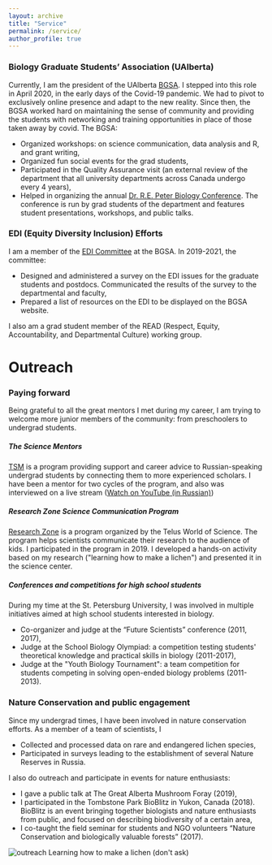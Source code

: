 ```yaml
---
layout: archive
title: "Service"
permalink: /service/
author_profile: true
---
```


### Biology Graduate Students’ Association (UAlberta)

Currently, I am the president of the UAlberta [BGSA](https://grad.biology.ualberta.ca/bgsa/). I stepped into this role in April 2020, in the early days of the Covid-19 pandemic. We had to pivot to exclusively online presence and adapt to the new reality. Since then, the BGSA worked hard on maintaining the sense of community and providing the students with networking and training opportunities in place of those taken away by covid. The BGSA:

* Organized workshops: on science communication, data analysis and R, and grant writing,
* Organized fun social events for the grad students,
* Participated in the Quality Assurance visit (an external review of the department that all university departments across Canada undergo every 4 years),
* Helped in organizing the annual [Dr. R.E. Peter Biology Conference](https://peter.biology.ualberta.ca/2021-r-e-peter-online-conference/). The conference is run by grad students of the department and features student presentations, workshops, and public talks.

### EDI (Equity Diversity Inclusion) Efforts

I am a member of the [EDI Committee](http://grad.biology.ualberta.ca/bgsa/edi/) at the BGSA. In 2019-2021, the committee:

* Designed and administered a survey on the EDI issues for the graduate students and postdocs. Communicated the results of the survey to the departmental and faculty,
* Prepared a list of resources on the EDI to be displayed on the BGSA website.

I also am a grad student member of the READ (Respect, Equity, Accountability, and Departmental Culture) working group.


Outreach
======

### Paying forward

Being grateful to all the great mentors I met during my career, I am trying to welcome more junior members of the community: from preschoolers to undergrad students.

##### The Science Mentors

[TSM](https://www.thesciencementors.com/en) is a program providing support and career advice to Russian-speaking undergrad students by connecting them to more experienced scholars. I have been a mentor for two cycles of the program, and also was interviewed on a live stream ([Watch on YouTube (in Russian)](https://www.youtube.com/watch?v=1G5a-NEvQRI&t=2s&ab_channel=TheScienceMentors))

##### Research Zone Science Communication Program

[Research Zone](https://telusworldofscienceedmonton.ca/get-involved/research-zone/) is a program organized by the Telus World of Science. The program helps scientists communicate their research to the audience of kids. I participated in the program in 2019. I developed a hands-on activity based on my research ("learning how to make a lichen") and presented it in the science center.

##### Conferences and competitions for high school students

During my time at the St. Petersburg University, I was involved in multiple initiatives aimed at high school students interested in biology.

* Co-organizer and judge at the “Future Scientists” conference (2011, 2017),
* Judge at the School Biology Olympiad: a competition testing students' theoretical knowledge and practical skills in biology (2011-2017),
* Judge at the "Youth Biology Tournament": a team competition for students competing in solving open-ended biology problems (2011-2013).


### Nature Conservation and public engagement

Since my undergrad times, I have been involved in nature conservation efforts. As a member of a team of scientists, I

* Collected and processed data on rare and endangered lichen species,
* Participated in surveys leading to the establishment of several Nature Reserves in Russia.

I also do outreach and participate in events for nature enthusiasts:

* I gave a public talk at The Great Alberta Mushroom Foray (2019),
* I participated in the Tombstone Park BioBlitz in Yukon, Canada (2018). BioBlitz is an event bringing together biologists and nature enthusiasts from public, and focused on describing biodiversity of a certain area,
* I co-taught the field seminar for students and NGO volunteers “Nature Conservation and biologically valuable forests” (2017).

![outreach](http://metalichen.github.io/images/outreach.png)
Learning how to make a lichen (don't ask)
